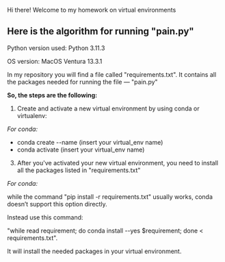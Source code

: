 Hi there!
Welcome to my homework on virtual environments

## Here is the algorithm for running "pain.py"
Python version used: Python 3.11.3

OS version: MacOS Ventura 13.3.1

In my repository you will find a file called "requirements.txt". It contains all the packages needed for running the file — "pain.py"

**So, the steps are the following:**
1) Create and activate a new virtual environment by using conda or virtualenv:

*For conda:*
- conda create --name (insert your virtual_env name)
- conda activate (insert your virtual_env name)

3) After you've activated your new virtual environment, you need to install all the packages listed in "requirements.txt"
   
*For conda:*

while the command "pip install -r requirements.txt" usually works, conda doesn’t support this option directly.

Instead use this command:

"while read requirement; do conda install --yes $requirement; done < requirements.txt". 

It will install the needed packages in your virtual environment.


